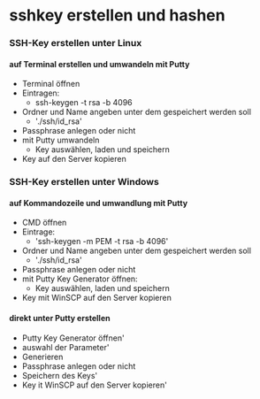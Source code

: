# sshkey erstellen und hashen

### SSH-Key erstellen unter Linux
#### auf Terminal erstellen und umwandeln mit Putty
* Terminal öffnen
* Eintragen:
	* ssh-keygen -t rsa -b 4096
* Ordner und Name angeben unter dem gespeichert werden soll
	* './ssh/id_rsa'
* Passphrase anlegen oder nicht
* mit Putty umwandeln
	* Key auswählen, laden und speichern
* Key auf den Server kopieren

### SSH-Key erstellen unter Windows

#### auf Kommandozeile und umwandlung mit Putty
* CMD öffnen
* Eintrage:
	* 'ssh-keygen -m PEM -t rsa -b 4096'
* Ordner und Name angeben unter dem gespeichert werden soll
	* './ssh/id_rsa'
* Passphrase anlegen oder nicht
* mit Putty Key Generator öffnen:
	* Key auswählen, laden und speichern
* Key mit WinSCP auf den Server kopieren

#### direkt unter Putty erstellen

* Putty Key Generator öffnen'
* auswahl der Parameter'
* Generieren
* Passphrase anlegen oder nicht
* Speichern des Keys'
* Key it WinSCP auf den Server kopieren'

